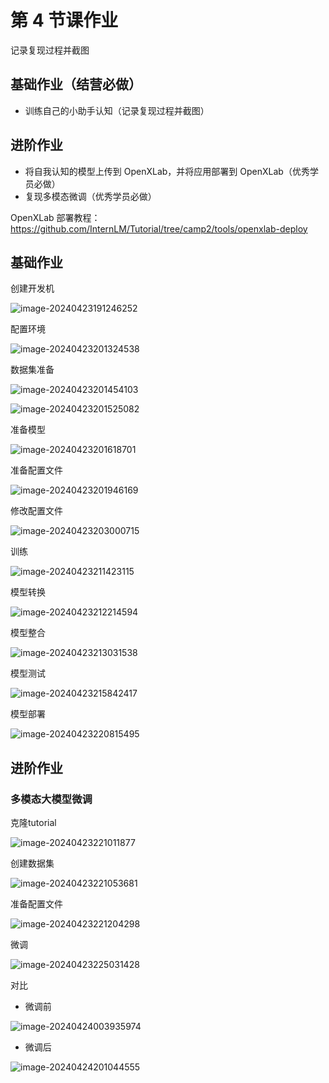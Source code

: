 # 第 4 节课作业



记录复现过程并截图

## 基础作业（结营必做）

- 训练自己的小助手认知（记录复现过程并截图）

## 进阶作业

- 将自我认知的模型上传到 OpenXLab，并将应用部署到 OpenXLab（优秀学员必做）
- 复现多模态微调（优秀学员必做）

OpenXLab 部署教程：https://github.com/InternLM/Tutorial/tree/camp2/tools/openxlab-deploy



## 基础作业

创建开发机

![image-20240423191246252](assets/image-20240423191246252.png)

配置环境

![image-20240423201324538](assets/image-20240423201324538.png)

数据集准备

![image-20240423201454103](assets/image-20240423201454103.png)

![image-20240423201525082](assets/image-20240423201525082.png)

准备模型

![image-20240423201618701](assets/image-20240423201618701.png)

准备配置文件

![image-20240423201946169](assets/image-20240423201946169.png)

修改配置文件

![image-20240423203000715](assets/image-20240423203000715.png)

训练

![image-20240423211423115](assets/image-20240423211423115.png)

模型转换

![image-20240423212214594](assets/image-20240423212214594.png)

模型整合

![image-20240423213031538](assets/image-20240423213031538.png)

模型测试

![image-20240423215842417](assets/image-20240423215842417.png)

模型部署

![image-20240423220815495](assets/image-20240423220815495.png)

## 进阶作业

### 多模态大模型微调

克隆tutorial

![image-20240423221011877](assets/image-20240423221011877.png)

创建数据集

![image-20240423221053681](assets/image-20240423221053681.png)

准备配置文件

![image-20240423221204298](assets/image-20240423221204298.png)

微调

![image-20240423225031428](assets/image-20240423225031428.png)

对比

- 微调前

![image-20240424003935974](assets/image-20240424003935974.png)

- 微调后

![image-20240424201044555](assets/image-20240424201044555.png)



